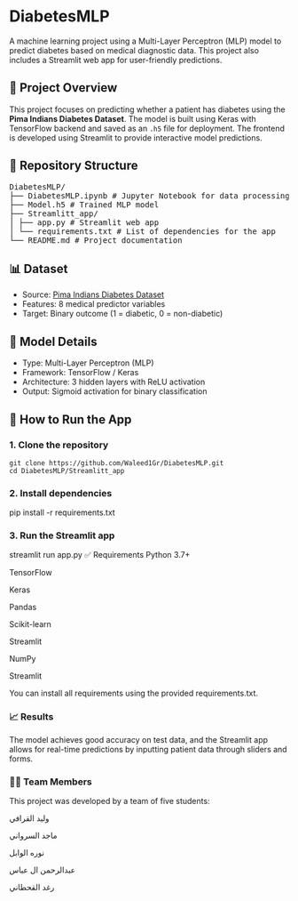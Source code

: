# DiabetesMLP

A machine learning project using a Multi-Layer Perceptron (MLP) model to predict diabetes based on medical diagnostic data. This project also includes a Streamlit web app for user-friendly predictions.

## 🔬 Project Overview

This project focuses on predicting whether a patient has diabetes using the **Pima Indians Diabetes Dataset**. The model is built using Keras with TensorFlow backend and saved as an `.h5` file for deployment. The frontend is developed using Streamlit to provide interactive model predictions.

## 📁 Repository Structure
<pre>
DiabetesMLP/
├── DiabetesMLP.ipynb # Jupyter Notebook for data processing and training
├── Model.h5 # Trained MLP model
├── Streamlitt_app/
│ ├── app.py # Streamlit web app
│ └── requirements.txt # List of dependencies for the app
└── README.md # Project documentation
</pre>

## 📊 Dataset

- Source: [Pima Indians Diabetes Dataset](https://www.kaggle.com/datasets/uciml/pima-indians-diabetes-database)
- Features: 8 medical predictor variables
- Target: Binary outcome (1 = diabetic, 0 = non-diabetic)

## 🤖 Model Details

- Type: Multi-Layer Perceptron (MLP)
- Framework: TensorFlow / Keras
- Architecture: 3 hidden layers with ReLU activation
- Output: Sigmoid activation for binary classification

## 🚀 How to Run the App

### 1. Clone the repository
```
git clone https://github.com/Waleed1Gr/DiabetesMLP.git
cd DiabetesMLP/Streamlitt_app
```
### 2. Install dependencies
pip install -r requirements.txt
### 3. Run the Streamlit app
streamlit run app.py
✅ Requirements
Python 3.7+

TensorFlow

Keras

Pandas

Scikit-learn

Streamlit

NumPy

Streamlit

You can install all requirements using the provided requirements.txt.

### 📈 Results
The model achieves good accuracy on test data, and the Streamlit app allows for real-time predictions by inputting patient data through sliders and forms.

### 👨‍💻 Team Members
This project was developed by a team of five students:

وليد القرافي

ماجد السرواني

نوره الوابل

عبدالرحمن ال عباس

رغد القحطاني
